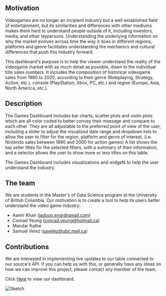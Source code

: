 ## Motivation
Videogames are no longer an incipient industry but a well established field of entertainment, but its similarities and differences with other mediums makes them hard to understand people outside of it, including investors, media, and other laypersons. Understanding the underlying information on why the market evolves across time the way it does in different regions, platforms and genre facilitates understanding the mechanics and cultural differences that push this industry forward.

This dashboard's purpose is to help the viewer understand the reality of the videogame market with as much detail as possible, down to the individual title sales numbers. It includes the composition of historical videogame sales from 1980 to 2020, according to their genre (Roleplaying, Strategy, Action, etc.), console (PlayStation, Xbox, PC, etc.) and region (Europe, Asia, North America, etc.).

## Description
The Games Dashboard includes bar charts, scatter plots and violin plots which are all color coded to better convey their message and compare to each other. They are all adjustable to the preferred point of view of the user, including a slider to adjust the visualized date range and dropdown lists to allow the user to filter for the region, platform and genre of interest. (i.e. Nintendo sales between 1990 and 2000 for action games) A list shows the top seller titles for the selected filters, with a summary of their information, and a selector allows the user to show more or less titles on this table.

The Games Dashboard includes visualizations and widgets to help the user understand the industry.

## The team
We are students in the Master's of Data Science program at the University of British Columbia. Our motivation is to create a tool to help its users better understand the video game industry:
* Aamir Khan (jadoon.engr@gmail.com)
* Conrad Yeung (conrad.yeung@hotmail.ca)
* Mandar Kathe
* Samuel Velez (savelez@ubc.mail.ca)

## Contributions
We are interested in implementing live updates to our table connected to our source's API. If you can help us with this, or generally have any ideas on how we can improve this project, please contact any member of the team.

Click [Here](https://dashboard.heroku.com/apps/game-dashboard-551data) to view our dashboard.

![Sketch](AppSketch.jpg)
